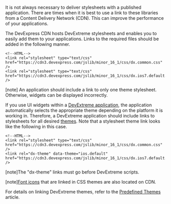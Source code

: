 It is not always necessary to deliver stylesheets with a published application. There are times when it is best to use a link to these libraries from a Content Delivery Network (CDN). This can improve the performance of your applications.

The DevExpress CDN hosts DevExtreme stylesheets and enables you to easily add them to your applications. Links to the required files should be added in the following manner.

    <!--HTML-->
    <link rel="stylesheet" type="text/css" href="https://cdn3.devexpress.com/jslib/minor_16_1/css/dx.common.css" />
    <link rel="stylesheet" type="text/css" href="https://cdn3.devexpress.com/jslib/minor_16_1/css/dx.ios7.default.css" />


[note] An application should include a link to only one theme stylesheet. Otherwise, widgets can be displayed incorrectly.

If you use UI widgets within a [DevExtreme application](/concepts/Common/05%20Introduction%20to%20DevExtreme/10%20Mobile%20Development/10%20Overview/20%20SPA%20Framework.md '/Documentation/Guide/Common/Introduction_to_DevExtreme/#Mobile_Development/Overview/SPA_Framework'), the application automatically selects the appropriate theme depending on the platform it is working in. Therefore, a DevExtreme application should include links to stylesheets for all desired [themes](/concepts/60%20Themes/10%20Predefined%20Themes '/Documentation/Guide/Themes/Predefined_Themes/'). Note that a stylesheet theme link looks like the following in this case.

    <!--HTML-->
    <link rel="stylesheet" type="text/css" href="https://cdn3.devexpress.com/jslib/minor_16_1/css/dx.common.css" />
    <link rel="dx-theme" data-theme="ios.default" href="https://cdn3.devexpress.com/jslib/minor_16_1/css/dx.ios7.default.css" />

[note]The "dx-theme" links must go before DevExtreme scripts.

[note][Font icons](/concepts/60%20Themes/30%20Icon%20Library '/Documentation/Guide/Themes/Icon_Library/') that are linked in CSS themes are also located on CDN.

For details on linking DevExtreme themes, refer to the [Predefined Themes](/concepts/60%20Themes/10%20Predefined%20Themes '/Documentation/Guide/Themes/Predefined_Themes/') article.
